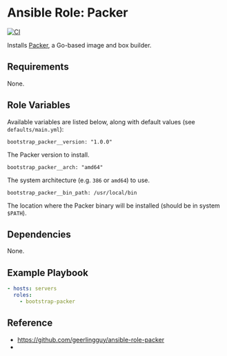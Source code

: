 # Ansible Role: Packer

[![CI](https://github.com/geerlingguy/ansible-role-packer/workflows/CI/badge.svg?event=push)](https://github.com/geerlingguy/ansible-role-packer/actions?query=workflow%3ACI)

Installs [Packer](https://www.packer.io), a Go-based image and box builder.

## Requirements

None.

## Role Variables

Available variables are listed below, along with default values (see `defaults/main.yml`):

    bootstrap_packer__version: "1.0.0"

The Packer version to install.

    bootstrap_packer__arch: "amd64"

The system architecture (e.g. `386` or `amd64`) to use.

    bootstrap_packer__bin_path: /usr/local/bin

The location where the Packer binary will be installed (should be in system `$PATH`).

## Dependencies

None.

## Example Playbook

```yaml
- hosts: servers
  roles:
    - bootstrap-packer

```

## Reference

- https://github.com/geerlingguy/ansible-role-packer
- 